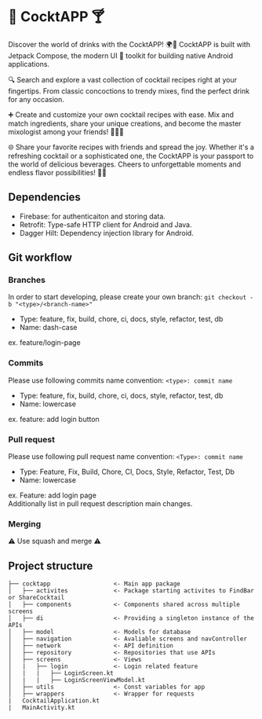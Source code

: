 ﻿# 🍹 CocktAPP 🍸

Discover the world of drinks with the CocktAPP! 🌍🍹 CocktAPP is built with Jetpack Compose, the modern UI 🔄 toolkit for building native Android applications. 

🔍 Search and explore a vast collection of cocktail recipes right at your fingertips. From classic concoctions to trendy mixes, find the perfect drink for any occasion.

➕ Create and customize your own cocktail recipes with ease. Mix and match ingredients, share your unique creations, and become the master mixologist among your friends! 🍹👨‍🍳

🌐 Share your favorite recipes with friends and spread the joy. Whether it's a refreshing cocktail or a sophisticated one, the CocktAPP is your passport to the world of delicious beverages. Cheers to unforgettable moments and endless flavor possibilities! 🥂🎉

## Dependencies
- Firebase: for authenticaiton and storing data.
- Retrofit: Type-safe HTTP client for Android and Java.
- Dagger Hilt: Dependency injection library for Android.

## Git workflow

### Branches

In order to start developing, please create your own branch:
`git checkout -b "<type>/<branch-name>"`

- Type: feature, fix, build, chore, ci, docs, style, refactor, test, db
- Name: dash-case

ex. feature/login-page

### Commits

Please use following commits name convention:
`<type>: commit name`

- Type: feature, fix, build, chore, ci, docs, style, refactor, test, db
- Name: lowercase

ex. feature: add login button

### Pull request

Please use following pull request name convention:
`<Type>: commit name`

- Type: Feature, Fix, Build, Chore, CI, Docs, Style, Refactor, Test, Db
- Name: lowercase

ex. Feature: add login page
<br>
Additionally list in pull request description main changes.

### Merging

⚠ Use squash and merge ⚠

## Project structure

```
├── cocktapp                  <- Main app package
│   ├── activites             <- Package starting activites to FindBar or ShareCocktail
│   ├── components            <- Components shared across multiple screens  
│   ├── di                    <- Providing a singleton instance of the APIs
│   ├── model                 <- Models for database
│   ├── navigation            <- Avaliable screens and navController
│   ├── network               <- API definition
│   ├── repository            <- Repositories that use APIs
│   ├── screens               <- Views
│   |   ├── login             <- Login related feature
│   |   |   ├── LoginScreen.kt
│   |   |   ├── LoginScreenViewModel.kt
│   ├── utils                 <- Const variables for app
│   ├── wrappers              <- Wrapper for requests
|   CocktailApplication.kt
|   MainActivity.kt
```
<br>
